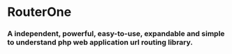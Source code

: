 # RouterOne
### A independent, powerful, easy-to-use, expandable and simple to understand php web application url routing library.
